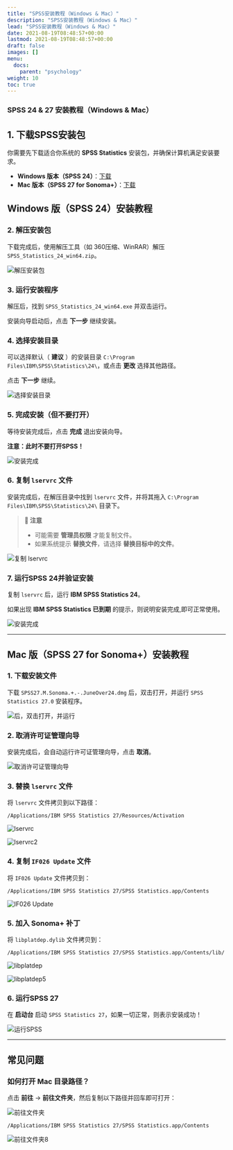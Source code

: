 ```yaml
---
title: "SPSS安装教程（Windows & Mac）"
description: "SPSS安装教程（Windows & Mac）"
lead: "SPSS安装教程（Windows & Mac）"
date: 2021-08-19T08:48:57+00:00
lastmod: 2021-08-19T08:48:57+00:00
draft: false
images: []
menu:
  docs:
    parent: "psychology"
weight: 10
toc: true
---
```


### SPSS 24 & 27 安装教程（Windows & Mac）

## 1. 下载SPSS安装包

你需要先下载适合你系统的 **SPSS Statistics** 安装包，并确保计算机满足安装要求。

- **Windows 版本（SPSS 24）**：[下载](https://git.ikxiuxin.com/https://github.com/SolitaryJune/apps/releases/download/v1.0.0/SPSS_Statistics_24_win64.zip)
- **Mac 版本（SPSS 27 for Sonoma+）**：[下载](https://git.ikxiuxin.com/https://github.com/SolitaryJune/apps/releases/download/v1.0.0/SPSS27.M.Sonoma.+.-.JuneOver24.dmg)

## Windows 版（SPSS 24）安装教程

### 2. 解压安装包

下载完成后，使用解压工具（如 360压缩、WinRAR）解压 `SPSS_Statistics_24_win64.zip`。

![解压安装包](images/win1.png)

### 3. 运行安装程序

解压后，找到 `SPSS_Statistics_24_win64.exe` 并双击运行。

安装向导启动后，点击 **下一步** 继续安装。

### 4. 选择安装目录

可以选择默认（ **建议** ）的安装目录 `C:\Program Files\IBM\SPSS\Statistics\24\`，或点击 **更改** 选择其他路径。

点击 **下一步** 继续。

![选择安装目录](images/win2.png)

### 5. 完成安装（但不要打开）

等待安装完成后，点击 **完成** 退出安装向导。

**注意：此时不要打开SPSS！**

![安装完成](images/win3.png)

### 6. 复制 `lservrc` 文件

安装完成后，在解压目录中找到 `lservrc` 文件，并将其拖入 `C:\Program Files\IBM\SPSS\Statistics\24\` 目录下。

> **📌 注意**
>
> - 可能需要 **管理员权限** 才能复制文件。
> - 如果系统提示 **替换文件**，请选择 **替换目标中的文件**。

![复制 lservrc](images/win4.png)

### 7. 运行SPSS 24并验证安装

复制 `lservrc` 后，运行 **IBM SPSS Statistics 24**。

如果出现 **IBM SPSS Statistics 已到期** 的提示，则说明安装完成,即可正常使用。

![安装完成](images/win5.png)

---

## Mac 版（SPSS 27 for Sonoma+）安装教程

### 1. 下载安装文件

下载 `SPSS27.M.Sonoma.+.-.JuneOver24.dmg` 后，双击打开，并运行 `SPSS Statistics 27.0` 安装程序。

![后，双击打开，并运行](images/image2.png)

### 2. 取消许可证管理向导

安装完成后，会自动运行许可证管理向导，点击 **取消**。

![取消许可证管理向导](images/image.png)

### 3. 替换 `lservrc` 文件

将 `lservrc` 文件拷贝到以下路径：

```code
/Applications/IBM SPSS Statistics 27/Resources/Activation
```

![lservrc](images/imagecopy.png)

![lservrc2](images/imagecopy2.png)

### 4. 复制 `IF026 Update` 文件

将 `IF026 Update` 文件拷贝到：

```code
/Applications/IBM SPSS Statistics 27/SPSS Statistics.app/Contents
```

![IF026 Update](images/imagecopy3.png)

### 5. 加入 Sonoma+ 补丁

将 `libplatdep.dylib` 文件拷贝到：

```code
/Applications/IBM SPSS Statistics 27/SPSS Statistics.app/Contents/lib/
```

![libplatdep](images/imagecopy4.png)

![libplatdep5](images/imagecopy5.png)

### 6. 运行SPSS 27

在 **启动台** 启动 `SPSS Statistics 27`，如果一切正常，则表示安装成功！

![运行SPSS](images/imagecopy6.png)

---

## 常见问题

### 如何打开 Mac 目录路径？

点击 **前往** → **前往文件夹**，然后复制以下路径并回车即可打开：

![前往文件夹](images/imagecopy7.png)

```code
/Applications/IBM SPSS Statistics 27/SPSS Statistics.app/Contents
```

![前往文件夹8](images/imagecopy8.png)

